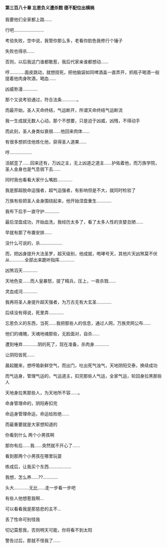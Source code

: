 #### 第三百八十章 忘恩负义遭杀戮 德不配位出横祸

我要他们全家都上路……

行吧……………………

考验失败，空中说，我管你那么多，老看你脸色我修行个锤子

失败也得杀……

否则，以后我这门谁都敢惹，我后代家亲谁都想动……

哼…………面皮跳动，就想捏死，把他脑袋如同啤酒盖一直弄开，抓瓶子喝酒一般提着他肉身吹酒，喝血……

凶威弥漫…………

那个又说考验通过，符合法条…………。

而最开始，圣人天命终结，气运断开，所谓天命终结气运断流

我一生成就无数人心动，那个不想要，只是迫于凶威，凶残，不得动手

而此刻，圣人身类似衰弱……他回来肉体……


有很多想抓住他炼化他，获得圣人道果……

哼………………


活腻歪了……回来还有，万凶之主，无上凶道之道主……护佑着他，而万族学院，圣人金身也是气息弱下去……

同时我也看看大家什么嘴脸…………

我是那超脱命运强者，超气运强者，有影响但是不大，就同时检验了

万族有些把圣人金身围绕起来，他开始涅盘重生…………

我布下后手一直守护…………

最后涅盘成功，开始血洗，我经历太多了，看了太多人性的贪婪丑陋……

早就有那了布置安排……

没什么可说的，杀………………

而，把凶身提升大法圣罗，超天级别，他成就，咆哮号天，其他片天凶煞莫不伏从…………全部出来跪听指挥…………

凶煞滔天…………

天地色变……而人皇暴怒，提了精兵，压上，一夜杀戮……

灵血成河…………

我再将圣人身提升超天强者，为万古无有大玄圣…………


后续没有得说，死里弄…………


忘恩负义的东西，当死……我把那些人的信息，通过人网，万族灵网公布……

他们的魂魄，天魂地魂那些，无脸面对，自杀……

遭到唾弃…………阴的死了，现在准备，杀肉身…………

让阴阳皆死……


晨起醒来，想呼吸新鲜空气，而出门，吐出死气浊气，天地阴阳交泰，换续成功

而气运身，管理气运的，气运道主，扣完那些人气运，全家气运，轮回身拉黑那些人

天地身拉黑那些人，为天地所不容……。

命身管理命的，阴阳寿扣完

命运身管理命运，命运给败绝……

而最重要就是大家想知道的

你看到什么
两个小男孩啊

那你有后……我……突然就不开心了……

看到那两个小男孩在哪里玩耍

练成后，让我买个东西………………

我想，怎么养……??…………

头大…………无比……走一步看一步吧

有些人他想惹我啊…

可以看看我是那慈悲的主不…

丢了性命可别怪我

切记莫惹我，否则明天可能，你将看不到太阳

警告过后，那就不怪我了……

